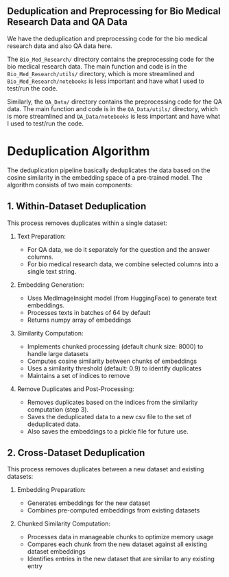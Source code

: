 ## Deduplication and Preprocessing for Bio Medical Research Data and QA Data

We have the deduplication and preprocessing code for the bio medical research data and also QA data here.

The `Bio_Med_Research/` directory contains the preprocessing code for the bio medical research data. The main function and code
is in the `Bio_Med_Research/utils/` directory, which is more streamlined and `Bio_Med_Research/notebooks` is less important and have what I used to test/run the code.

Similarly, the `QA_Data/` directory contains the preprocessing code for the QA data. The main function and code
is in the `QA_Data/utils/` directory, which is more streamlined and `QA_Data/notebooks` is less important and have what I used to test/run the code.

# Deduplication Algorithm

The deduplication pipeline basically deduplicates the data based on the cosine similarity in the embedding space of a pre-trained model. The algorithm consists of two main components:

## 1. Within-Dataset Deduplication

This process removes duplicates within a single dataset:

1. Text Preparation:
   - For QA data, we do it separately for the question and the answer columns.
   - For bio medical research data, we combine selected columns into a single text string.

2. Embedding Generation:
   - Uses MedImageInsight model (from HuggingFace) to generate text embeddings.
   - Processes texts in batches of 64 by default
   - Returns numpy array of embeddings

3. Similarity Computation:
   - Implements chunked processing (default chunk size: 8000) to handle large datasets
   - Computes cosine similarity between chunks of embeddings
   - Uses a similarity threshold (default: 0.9) to identify duplicates
   - Maintains a set of indices to remove

4. Remove Duplicates and Post-Processing:
   - Removes duplicates based on the indices from the similarity computation (step 3).
   - Saves the deduplicated data to a new csv file to the set of deduplicated data.
   - Also saves the embeddings to a pickle file for future use.

## 2. Cross-Dataset Deduplication

This process removes duplicates between a new dataset and existing datasets:

1. Embedding Preparation:
   - Generates embeddings for the new dataset
   - Combines pre-computed embeddings from existing datasets

2. Chunked Similarity Computation:
   - Processes data in manageable chunks to optimize memory usage
   - Compares each chunk from the new dataset against all existing dataset embeddings
   - Identifies entries in the new dataset that are similar to any existing entry

